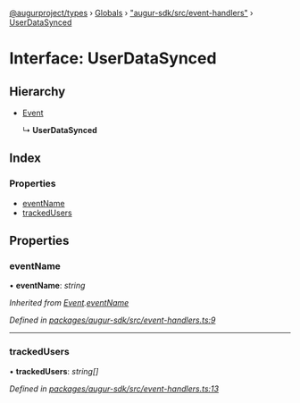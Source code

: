 [@augurproject/types](../README.md) › [Globals](../globals.md) › ["augur-sdk/src/event-handlers"](../modules/_augur_sdk_src_event_handlers_.md) › [UserDataSynced](_augur_sdk_src_event_handlers_.userdatasynced.md)

# Interface: UserDataSynced

## Hierarchy

* [Event](_augur_sdk_src_event_handlers_.event.md)

  ↳ **UserDataSynced**

## Index

### Properties

* [eventName](_augur_sdk_src_event_handlers_.userdatasynced.md#eventname)
* [trackedUsers](_augur_sdk_src_event_handlers_.userdatasynced.md#trackedusers)

## Properties

###  eventName

• **eventName**: *string*

*Inherited from [Event](_augur_sdk_src_event_handlers_.event.md).[eventName](_augur_sdk_src_event_handlers_.event.md#eventname)*

*Defined in [packages/augur-sdk/src/event-handlers.ts:9](https://github.com/AugurProject/augur/blob/69c4be52bf/packages/augur-sdk/src/event-handlers.ts#L9)*

___

###  trackedUsers

• **trackedUsers**: *string[]*

*Defined in [packages/augur-sdk/src/event-handlers.ts:13](https://github.com/AugurProject/augur/blob/69c4be52bf/packages/augur-sdk/src/event-handlers.ts#L13)*
